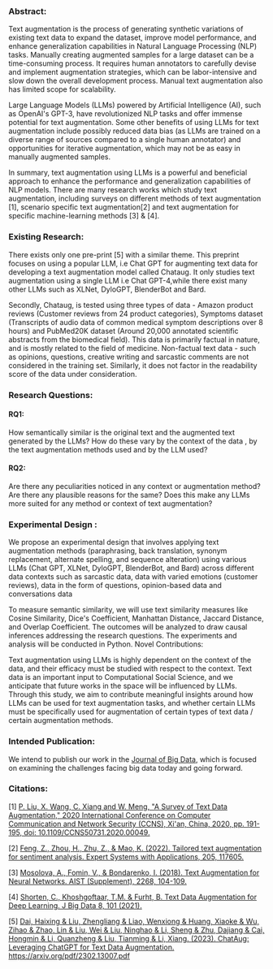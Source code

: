 
### Abstract:

Text augmentation is the process of generating synthetic variations of existing text data to expand the dataset, improve model performance, and enhance generalization capabilities in Natural Language Processing (NLP) tasks. Manually creating augmented samples for a large dataset can be a time-consuming process. It requires human annotators to carefully devise and implement augmentation strategies, which can be labor-intensive and slow down the overall development process. Manual text augmentation also has limited scope for scalability.

Large Language Models (LLMs) powered by Artificial Intelligence (AI), such as OpenAI's GPT-3, have revolutionized NLP tasks and offer immense potential for text augmentation. Some other benefits of using LLMs for text augmentation include possibly reduced data bias (as LLMs are trained on a diverse range of sources compared to a single human annotator) and opportunities for iterative augmentation, which may not be as easy in manually augmented samples.

In summary, text augmentation using LLMs is a powerful and beneficial approach to enhance the performance and generalization capabilities of NLP models. There are many research works which study text augmentation, including surveys on different methods of text augmentation [1], scenario specific text augmentation[2] and text augmentation for specific machine-learning methods [3] & [4]. 

### Existing Research:

There exists only one pre-print [5] with a similar theme. This preprint focuses on using a popular LLM, i.e Chat GPT for augmenting text data for developing a text augmentation model called Chataug. It only studies text augmentation using a single LLM i.e Chat GPT-4,while there exist many other LLMs such as XLNet, DyloGPT, BlenderBot and Bard.

Secondly, Chataug, is tested using three types of data - Amazon product reviews (Customer reviews from 24 product categories), Symptoms dataset (Transcripts of audio data of common medical symptom descriptions over 8 hours) and PubMed20K dataset (Around 20,000 annotated scientific abstracts from the biomedical field). This data is primarily factual in nature, and is mostly related to the field of medicine. Non-factual text data - such as opinions, questions, creative writing and sarcastic comments are not considered in the training set. Similarly, it does not factor in the readability score of the data under consideration.

### Research Questions:

#### RQ1:
How semantically similar is the original text and the augmented text generated by the LLMs? How do these vary by the context of the data , by the text augmentation methods used and by the LLM used?

#### RQ2: 
Are there any peculiarities noticed in any context or augmentation method? Are there any plausible reasons for the same? Does this make any LLMs more suited for any method or context of text augmentation?

### Experimental Design :

We propose an experimental design that involves applying text augmentation methods (paraphrasing, back translation, synonym replacement, alternate spelling, and sequence alteration) using various LLMs (Chat GPT, XLNet, DyloGPT, BlenderBot, and Bard) across different data contexts such as  sarcastic data, data with varied emotions (customer reviews), data in the form of questions, opinion-based data and conversations data 

To measure semantic similarity, we will use text similarity measures like Cosine Similarity, Dice's Coefficient, Manhattan Distance, Jaccard Distance, and Overlap Coefficient. The outcomes will be analyzed to draw causal inferences addressing the research questions. The experiments and analysis will be conducted in Python.
Novel Contributions:

Text augmentation using LLMs is highly dependent on the context of the data, and their efficacy must be studied with respect to the context. Text data is an important input to Computational Social Science, and we anticipate that future works in the space will be influenced by LLMs. Through this study, we aim to contribute meaningful insights around how LLMs can be used for text augmentation tasks, and whether certain LLMs must be specifically used for augmentation of certain types of text data / certain augmentation methods.

### Intended Publication:

We intend to publish our work in the [Journal of Big Data](https://journalofbigdata.springeropen.com/about?gclid=Cj0KCQjwtO-kBhDIARIsAL6LoreoKKime2jQw6ywZ1qPJRIJDfSbK3nXOORzRwvp9r5b1YhR3NvAHnMaAr4qEALw_wcB), which is focused on examining the challenges facing big data today and going forward.

### Citations:

[1] [P. Liu, X. Wang, C. Xiang and W. Meng, "A Survey of Text Data Augmentation," 2020 International Conference on Computer Communication and Network Security (CCNS), Xi'an, China, 2020, pp. 191-195, doi: 10.1109/CCNS50731.2020.00049.
](https://ieeexplore.ieee.org/document/9240734/)

[2] [Feng, Z., Zhou, H., Zhu, Z., & Mao, K. (2022). Tailored text augmentation for sentiment analysis. Expert Systems with Applications, 205, 117605.](https://www.sciencedirect.com/science/article/pii/S0957417422009162?ref=pdf_download&fr=RR-2&rr=7e01722bcc6b18d0)

[3] [Mosolova, A., Fomin, V., & Bondarenko, I. (2018). Text Augmentation for Neural Networks. AIST (Supplement), 2268, 104-109.
](https://ceur-ws.org/Vol-2268/paper11.pdf)

[4] [Shorten, C., Khoshgoftaar, T.M. & Furht, B. Text Data Augmentation for Deep Learning. J Big Data 8, 101 (2021).](https://link.springer.com/article/10.1186/s40537-021-00492-0)

[5] [Dai, Haixing & Liu, Zhengliang & Liao, Wenxiong & Huang, Xiaoke & Wu, Zihao & Zhao, Lin & Liu, Wei & Liu, Ninghao & Li, Sheng & Zhu, Dajiang & Cai, Hongmin & Li, Quanzheng & Liu, Tianming & Li, Xiang. (2023). ChatAug: Leveraging ChatGPT for Text Data Augmentation. 
](https://arxiv.org/pdf/2302.13007.pdf)https://arxiv.org/pdf/2302.13007.pdf
